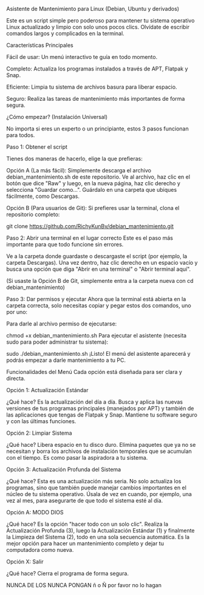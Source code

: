Asistente de Mantenimiento para Linux (Debian, Ubuntu y derivados)

Este es un script simple pero poderoso para mantener tu sistema operativo Linux actualizado y limpio con solo unos pocos clics. Olvídate de escribir comandos largos y complicados en la terminal.

Características Principales

Fácil de usar: Un menú interactivo te guía en todo momento.

Completo: Actualiza los programas instalados a través de APT, Flatpak y Snap.

Eficiente: Limpia tu sistema de archivos basura para liberar espacio.

Seguro: Realiza las tareas de mantenimiento más importantes de forma segura.

¿Cómo empezar? (Instalación Universal)

No importa si eres un experto o un principiante, estos 3 pasos funcionan para todos.

Paso 1: Obtener el script

Tienes dos maneras de hacerlo, elige la que prefieras:

Opción A (La más fácil):
Simplemente descarga el archivo debian_mantenimiento.sh de este repositorio. Ve al archivo, haz clic en el botón que dice "Raw" y luego, en la nueva página, haz clic derecho y selecciona "Guardar como...". Guárdalo en una carpeta que ubiques fácilmente, como Descargas.

Opción B (Para usuarios de Git):
Si prefieres usar la terminal, clona el repositorio completo:

git clone https://github.com/RichyKunBv/debian_mantenimiento.git

Paso 2: Abrir una terminal en el lugar correcto
Este es el paso más importante para que todo funcione sin errores.

Ve a la carpeta donde guardaste o descargaste el script (por ejemplo, la carpeta Descargas). Una vez dentro, haz clic derecho en un espacio vacío y busca una opción que diga "Abrir en una terminal" o "Abrir terminal aquí".

(Si usaste la Opción B de Git, simplemente entra a la carpeta nueva con cd debian_mantenimiento)

Paso 3: Dar permisos y ejecutar
Ahora que la terminal está abierta en la carpeta correcta, solo necesitas copiar y pegar estos dos comandos, uno por uno:

Para darle al archivo permiso de ejecutarse:


chmod +x debian_mantenimiento.sh
Para ejecutar el asistente (necesita sudo para poder administrar tu sistema):


sudo ./debian_mantenimiento.sh
¡Listo! El menú del asistente aparecerá y podrás empezar a darle mantenimiento a tu PC.

Funcionalidades del Menú
Cada opción está diseñada para ser clara y directa.



Opción 1: Actualización Estándar

¿Qué hace? Es la actualización del día a día. Busca y aplica las nuevas versiones de tus programas principales (manejados por APT) y también de las aplicaciones que tengas de Flatpak y Snap. Mantiene tu software seguro y con las últimas funciones.


Opción 2: Limpiar Sistema

¿Qué hace? Libera espacio en tu disco duro. Elimina paquetes que ya no se necesitan y borra los archivos de instalación temporales que se acumulan con el tiempo. Es como pasar la aspiradora a tu sistema.


Opción 3: Actualización Profunda del Sistema

¿Qué hace? Esta es una actualización más seria. No solo actualiza los programas, sino que también puede manejar cambios importantes en el núcleo de tu sistema operativo. Úsala de vez en cuando, por ejemplo, una vez al mes, para asegurarte de que todo el sistema esté al día.


Opción A: MODO DIOS

¿Qué hace? Es la opción "hacer todo con un solo clic". Realiza la Actualización Profunda (3), luego la Actualización Estándar (1) y finalmente la Limpieza del Sistema (2), todo en una sola secuencia automática. Es la mejor opción para hacer un mantenimiento completo y dejar tu computadora como nueva.


Opción X: Salir

¿Qué hace? Cierra el programa de forma segura.




NUNCA DE LOS NUNCA PONGAN ñ o Ñ por favor no lo hagan
